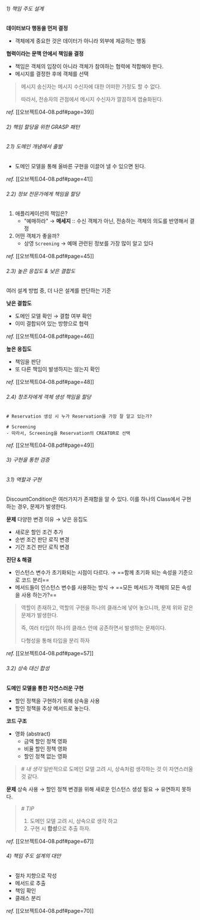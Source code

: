 
###### 1) 책임 주도 설계

**데이터보다 행동을 먼저 결정**
+ 객체에게 중요한 것은 데이터가 아니라 외부에 제공하는 행동

**협력이라는 문맥 안에서 책임을 결정**
+ 책임은 객체의 입장이 아니라 객체가 참여하는 협력에 적합해야 한다.
+ 메시지를 결정한 후에 객체를 선택
 > 메시지 송신자는 메시지 수신자에 대한 어떠한 가정도 할 수 없다. 
 > 
 > 따라서, 전송자의 관점에서 메시지 수신자가 깔끔하게 캡슐화된다.

*ref.*
[[오브젝트04-08.pdf#page=39]]


###### 2) 책임 할당을 위한 GRASP 패턴

###### 2.1) 도메인 개념에서 출발
+ 도메인 모델을 통해 올바른 구현을 이끌어 낼 수 있으면 된다.

*ref.*
[[오브젝트04-08.pdf#page=41]]

###### 2.2) 정보 전문가에게 책임을 할당

1. 애플리케이션의 책임은?
	+ "예매하라"
	  → **메세지** :: 수신 객체가 아닌, 전송하는 객체의 의도를 반영해서 결정 
2. 어떤 객체가 좋을까?
	+ 상영 `Screening`
	  → 예매 관련된 정보를 가장 많이 알고 있다

*ref.*
[[오브젝트04-08.pdf#page=45]]

###### 2.3) 높은 응집도 & 낮은 결합도
여러 설계 방법 중, 더 나은 설계를 판단하는 기준

**낮은 결합도**
+ 도메인 모델 확인 → 결합 여부 확인
+ 이미 결합되어 있는 방향으로 협력

*ref.*
[[오브젝트04-08.pdf#page=46]]

**높은 응집도**
+ 책임을 판단
+ 또 다른 책임이 발생하지는 않는지 확인

*ref.*
[[오브젝트04-08.pdf#page=48]]


###### 2.4) 창조자에게 객체 생성 책임을 할당

```
# Reservation 생성 시 누가 Reservation을 가장 잘 알고 있는가?

# Screening 
- 따라서, Screening을 Reservation의 CREATOR로 선택
```

*ref.*
[[오브젝트04-08.pdf#page=49]]


###### 3) 구현을 통한 검증

###### 3.1) 역할과 구현
DiscountCondition은 여러가지가 존재함을 알 수 있다.
이를 하나의 Class에서 구현 하는 경우, 문제가 발생한다.

**문제**
다양한 변경 이유 → 낮은 응집도
+ 새로운 할인 조건 추가 
+ 순번 조건 판단 로직 변경 
+ 기간 조건 판단 로직 변경

**진단 & 해결**
+ 인스턴스 변수가 초기화되는 시점이 다르다.
  → ==함께 초기화 되는 속성을 기준으로 코드 분리==
+  메서드들이 인스턴스 변수를 사용하는 방식
  → ==모든 메서드가 객체의 모든 속성을 사용 하는가?== 

>역할이 존재하고, 역할의 구현을 하나의 클래스에 넣어 놓으니까, 문제 위와 같은 문제가 발생한다.
>
>즉, 여러 타입이 하나의 클래스 안에 공존하면서 발생하는 문제이다.
>
>다형성을 통해 타입을 분리 하자 


*ref.*
[[오브젝트04-08.pdf#page=57]]


###### 3.2) 상속 대신 합성

**도메인 모델을 통한 자연스러운 구현**
+ 할인 정책을 구현하기 위해 상속을 사용
+ 할인 정책을 추상 메서드로 놓는다.

**코드 구조**
+ 영화 (abstract)
	+ 금액 할인 정책 영화
	+ 비율 할인 정책 영화
	+ 할인 정책 없는 영화

>*# 내 생각*
>일반적으로 도메인 모델 고려 시, 상속처럼 생각하는 것 이 자연스러울 것 같다.

**문제**
상속 사용
→ 할인 정책 변경을 위해 새로운 인스턴스 생성 필요
→ 유연하지 못하다.

>*# TIP*
>1. 도메인 모델 고려 시, 상속으로 생각 하고
>2. 구현 시 **합성**으로 추출 하자.

*ref.*
[[오브젝트04-08.pdf#page=67]]


###### 4) 책임 주도 설계의 대안

+ 절차 지향으로 작성
+ 메서드로 추출
+ 책임 확인
+ 클래스 분리

*ref.*
[[오브젝트04-08.pdf#page=70]]
